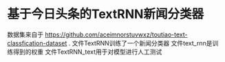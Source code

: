 # 基于今日头条的TextRNN新闻分类器
数据集来自于 https://github.com/aceimnorstuvwxz/toutiao-text-classfication-dataset .
文件TextRNN训练了一个新闻分类器
文件text_rnn是训练得到的权重
文件TextRNN_text用于对模型进行人工测试
